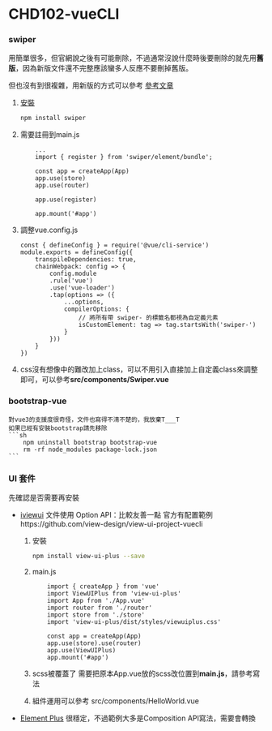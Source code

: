 # CHD102-vueCLI

### swiper
用[](https://swiperjs.com/vue)簡單很多，但官網說之後有可能刪除，不過通常沒說什麼時後要刪除的就先用**舊版**，因為新版文件還不完整應該蠻多人反應不要刪掉舊版。

但也沒有到很複雜，用新版的方式可以參考
[參考文章](https://ithelp.ithome.com.tw/articles/10311890)

1. [安裝](https://swiperjs.com/get-started)
    ```sh
    npm install swiper
    ```
2. 需要註冊到main.js
    ```
        ...
        import { register } from 'swiper/element/bundle';

        const app = createApp(App)
        app.use(store)
        app.use(router)

        app.use(register)

        app.mount('#app')
    ```
3. 調整vue.config.js

    ```
    const { defineConfig } = require('@vue/cli-service')
    module.exports = defineConfig({
        transpileDependencies: true,
        chainWebpack: config => {
            config.module
            .rule('vue')
            .use('vue-loader')
            .tap(options => ({
                ...options,
                compilerOptions: {
                    // 將所有帶 swiper- 的標籤名都視為自定義元素
                    isCustomElement: tag => tag.startsWith('swiper-')
                }
            }))
        }
    })
    ```
4. css沒有想像中的難改加上class，可以不用引入直接加上自定義class來調整即可，可以參考**src/components/Swiper.vue**


### bootstrap-vue
    對vue3的支援度很奇怪，文件也寫得不清不楚的，我放棄T___T
    如果已經有安裝bootstrap請先移除
    ```sh
        npm uninstall bootstrap bootstrap-vue
        rm -rf node_modules package-lock.json
    ```
### UI 套件
先確認是否需要再安裝

- [iviewui](https://www.iviewui.com/view-ui-plus/guide/install)
    文件使用 Option API：比較友善一點
    官方有配置範例https://github.com/view-design/view-ui-project-vuecli
    
    1. 安裝
        ```sh
        npm install view-ui-plus --save
        ```
    2. main.js
        ```
            import { createApp } from 'vue'
            import ViewUIPlus from 'view-ui-plus'
            import App from './App.vue'
            import router from './router'
            import store from './store'
            import 'view-ui-plus/dist/styles/viewuiplus.css'

            const app = createApp(App)
            app.use(store).use(router)
            app.use(ViewUIPlus)
            app.mount('#app')
        ```
    3. scss被覆蓋了
        需要把原本App.vue放的scss改位置到**main.js**，請參考寫法
        
    4. 組件運用可以參考
         src/components/HelloWorld.vue

- [Element Plus](https://element-plus.org/)
    很穩定，不過範例大多是Composition API寫法，需要會轉換


